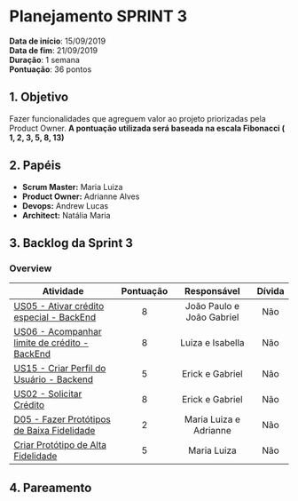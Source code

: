 # Planejamento SPRINT 3

**Data de início**: 15/09/2019 <br/>
**Data de fim**: 21/09/2019 <br/>
**Duração**: 1 semana <br/>
**Pontuação**: 36 pontos 

## 1. Objetivo

Fazer funcionalidades que agreguem valor ao projeto priorizadas pela Product Owner. **A pontuação utilizada será baseada na escala Fibonacci ( 1, 2, 3, 5, 8, 13)**


## 2. Papéis 

* **Scrum Master:** Maria Luiza
* **Product Owner:** Adrianne Alves
* **Devops:** Andrew Lucas
* **Architect:** Natália Maria


## 3. Backlog da Sprint 3

### Overview
| Atividade | Pontuação | Responsável | Dívida |
| -------- | :----: | :----: | :----: |
| [US05 - Ativar crédito especial - BackEnd](https://github.com/fga-eps-mds/2019.2-Grupo2/issues/32) | 8 | João Paulo e João Gabriel | Não|
| [US06 - Acompanhar limite de crédito - BackEnd](https://github.com/fga-eps-mds/2019.2-Grupo2/issues/33) | 8 | Luiza e Isabella |Não |
| [US15 - Criar Perfil do Usuário - Backend](https://github.com/fga-eps-mds/2019.2-Grupo2/issues/31) | 5 | Erick e Gabriel |Não|
| [US02 - Solicitar Crédito](https://github.com/fga-eps-mds/2019.2-Grupo2/issues/30) | 8 | Erick e Gabriel  |Não|
| [D05 - Fazer Protótipos de Baixa Fidelidade](https://github.com/fga-eps-mds/2019.2-Over26/issues/12) | 2 | Maria Luiza e Adrianne  |Não|
| [Criar Protótipo de Alta Fidelidade ](https://github.com/fga-eps-mds/2019.2-Grupo2/issues/49) | 5 | Maria Luiza  |Não|

## 4. Pareamento
